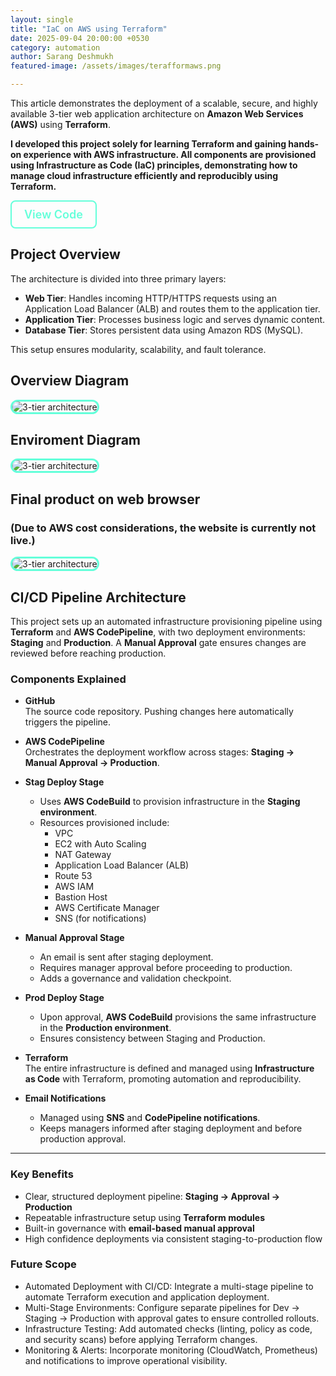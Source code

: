 ```yaml
---
layout: single
title: "IaC on AWS using Terraform"
date: 2025-09-04 20:00:00 +0530
category: automation
author: Sarang Deshmukh
featured-image: /assets/images/terafformaws.png

---
```


This article demonstrates the deployment of a scalable, secure, and highly available 3-tier web application architecture on **Amazon Web Services (AWS)** using **Terraform**.

**I developed this project solely for learning Terraform and gaining hands-on experience with AWS infrastructure. All components are provisioned using Infrastructure as Code (IaC) principles, demonstrating how to manage cloud infrastructure efficiently and reproducibly using Terraform.**

<a href="https://github.com/devopsbysarang/3-tier-website-hosted-on-aws" target="_blank" style="
  display: inline-block;
  padding: 10px 20px;
  font-size: 18px;
  font-weight: 600;
  color: #64FFDA;
  border: 2px solid #64FFDA;
  border-radius: 8px;
  text-decoration: none;
  text-align: center;
  transition: all 0.3s ease;">
  View Code
</a>


## Project Overview

The architecture is divided into three primary layers:

- **Web Tier**: Handles incoming HTTP/HTTPS requests using an Application Load Balancer (ALB) and routes them to the application tier.
- **Application Tier**: Processes business logic and serves dynamic content.
- **Database Tier**: Stores persistent data using Amazon RDS (MySQL).

This setup ensures modularity, scalability, and fault tolerance.

## Overview Diagram

<img src="https://github.com/user-attachments/assets/fd941c2f-53ec-4f13-a930-b1702856a425" 
     alt="3-tier architecture" 
     style="border: 3px solid #64FFDA; border-radius: 12px; max-width:100%; height:auto;" />


## Enviroment Diagram

<img src="https://github.com/user-attachments/assets/90a332d6-2793-4b20-9462-e6aa2ff83aff" 
     alt="3-tier architecture" 
     style="border: 3px solid #64FFDA; border-radius: 12px; max-width:100%; height:auto;" />


## Final product on web browser 
### (Due to AWS cost considerations, the website is currently not live.)

<img src="https://github.com/user-attachments/assets/c0fe548b-aced-452d-ae2e-6489a26b010d" 
     alt="3-tier architecture" 
     style="border: 3px solid #64FFDA; border-radius: 12px; max-width:100%; height:auto;" />


## CI/CD Pipeline Architecture

This project sets up an automated infrastructure provisioning pipeline using **Terraform** and **AWS CodePipeline**, with two deployment environments: **Staging** and **Production**. A **Manual Approval** gate ensures changes are reviewed before reaching production.

### Components Explained

- **GitHub**  
  The source code repository. Pushing changes here automatically triggers the pipeline.

- **AWS CodePipeline**  
  Orchestrates the deployment workflow across stages: **Staging → Manual Approval → Production**.

- **Stag Deploy Stage**  
  - Uses **AWS CodeBuild** to provision infrastructure in the **Staging environment**.
  - Resources provisioned include:  
    - VPC  
    - EC2 with Auto Scaling  
    - NAT Gateway  
    - Application Load Balancer (ALB)  
    - Route 53  
    - AWS IAM  
    - Bastion Host  
    - AWS Certificate Manager  
    - SNS (for notifications)

- **Manual Approval Stage**  
  - An email is sent after staging deployment.
  - Requires manager approval before proceeding to production.
  - Adds a governance and validation checkpoint.

- **Prod Deploy Stage**  
  - Upon approval, **AWS CodeBuild** provisions the same infrastructure in the **Production environment**.
  - Ensures consistency between Staging and Production.

- **Terraform**  
  The entire infrastructure is defined and managed using **Infrastructure as Code** with Terraform, promoting automation and reproducibility.

- **Email Notifications**  
  - Managed using **SNS** and **CodePipeline notifications**.
  - Keeps managers informed after staging deployment and before production approval.

---

### Key Benefits

- Clear, structured deployment pipeline: **Staging → Approval → Production**
- Repeatable infrastructure setup using **Terraform modules**
- Built-in governance with **email-based manual approval**
- High confidence deployments via consistent staging-to-production flow

### Future Scope 

- Automated Deployment with CI/CD: Integrate a multi-stage pipeline to automate Terraform execution and application deployment.
- Multi-Stage Environments: Configure separate pipelines for Dev → Staging → Production with approval gates to ensure controlled rollouts.
- Infrastructure Testing: Add automated checks (linting, policy as code, and security scans) before applying Terraform changes.
- Monitoring & Alerts: Incorporate monitoring (CloudWatch, Prometheus) and notifications to improve operational visibility.




